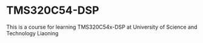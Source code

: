 # TMS320C54-DSP
This is a course for learning TMS320C54x-DSP at University of Science and Technology Liaoning
